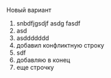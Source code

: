 Новый вариант


1. snbdfjgsdjf asdg fasdf 
2. asd
3. asddddddd
4. добавил конфликтную строку
5. sdf
6. добавляю в конец
7. еще строчку
